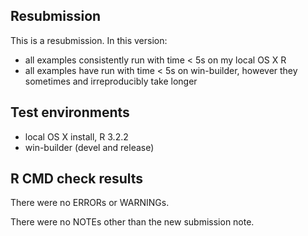## Resubmission
This is a resubmission. In this version:

  * all examples consistently run with time < 5s on my local OS X R
  * all examples have run with time < 5s on win-builder, however they sometimes and irreproducibly take longer

## Test environments
 * local OS X install, R 3.2.2
 * win-builder (devel and release)

## R CMD check results
There were no ERRORs or WARNINGs. 

There were no NOTEs other than the new submission note.